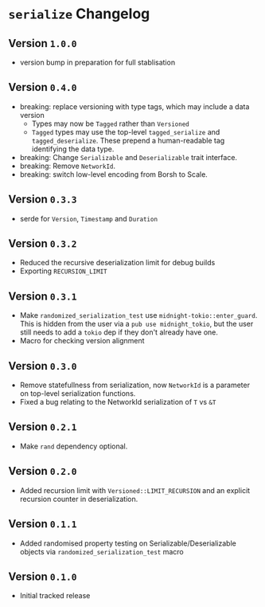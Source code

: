 # `serialize` Changelog

## Version `1.0.0`

- version bump in preparation for full stablisation

## Version `0.4.0`

- breaking: replace versioning with type tags, which may include a data version
    - Types may now be `Tagged` rather than `Versioned`
    - `Tagged` types may use the top-level `tagged_serialize` and
      `tagged_deserialize`. These prepend a human-readable tag identifying the
       data type.
- breaking: Change `Serializable` and `Deserializable` trait interface.
- breaking: Remove `NetworkId`.
- breaking: switch low-level encoding from Borsh to Scale.

## Version `0.3.3`

- serde for `Version`, `Timestamp` and `Duration`

## Version `0.3.2`

- Reduced the recursive deserialization limit for debug builds
- Exporting `RECURSION_LIMIT`

## Version `0.3.1`

- Make `randomized_serialization_test` use `midnight-tokio::enter_guard`. This is hidden from the user via a `pub use midnight_tokio`, but the user still needs to add a `tokio` dep if they don't already have one.
- Macro for checking version alignment

## Version `0.3.0`

- Remove statefullness from serialization, now `NetworkId` is a parameter on
top-level serialization functions.
- Fixed a bug relating to the NetworkId serialization of `T` vs `&T`

## Version `0.2.1`

- Make `rand` dependency optional.

## Version `0.2.0`

- Added recursion limit with `Versioned::LIMIT_RECURSION` and an explicit
  recursion counter in deserialization.

## Version `0.1.1`
- Added randomised property testing on Serializable/Deserializable objects via `randomized_serialization_test` macro

## Version `0.1.0`

- Initial tracked release
